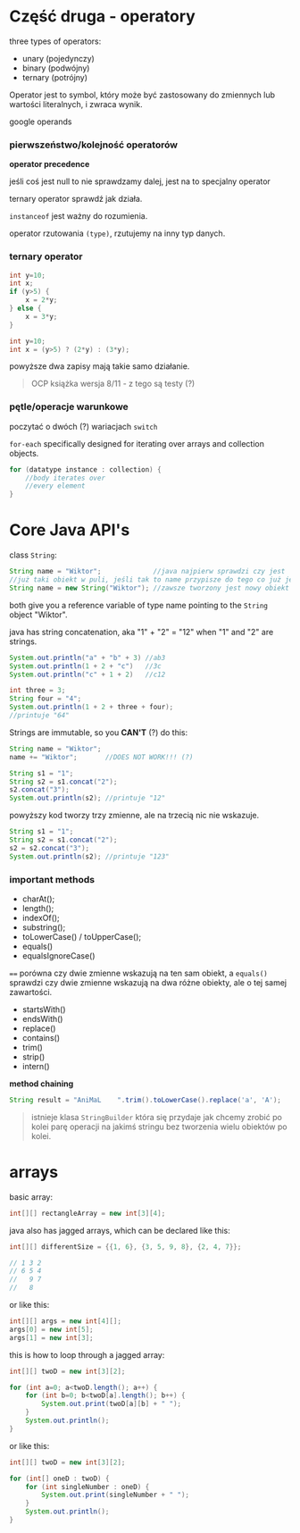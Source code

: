 # Część druga - operatory

three types of operators:
* unary     (pojedynczy)
* binary    (podwójny)
* ternary   (potrójny)

Operator jest to symbol, który może być zastosowany
do zmiennych lub wartości literalnych, i zwraca wynik.

google operands

### pierwszeństwo/kolejność operatorów

**operator precedence**

jeśli coś jest null to nie sprawdzamy dalej,
jest na to specjalny operator

ternary operator sprawdź jak działa.

`instanceof` jest ważny do rozumienia.

operator rzutowania `(type)`, rzutujemy
na inny typ danych.

### ternary operator

```java
int y=10;
int x;
if (y>5) {
    x = 2*y;
} else {
    x = 3*y;
}
```

```java
int y=10;
int x = (y>5) ? (2*y) : (3*y);
```

powyższe dwa zapisy mają takie samo działanie.

> OCP książka wersja 8/11 - z tego są testy (?)

### pętle/operacje warunkowe

poczytać o dwóch (?) wariacjach `switch`

`for-each` specifically designed for iterating over arrays
and collection objects.

```java
for (datatype instance : collection) {
    //body iterates over
    //every element
}
```

# Core Java API's

class `String`:

```java
String name = "Wiktor";             //java najpierw sprawdzi czy jest
//już taki obiekt w puli, jeśli tak to name przypisze do tego co już jest
String name = new String("Wiktor"); //zawsze tworzony jest nowy obiekt
```

both give you a reference variable of type name
pointing to the `String` object "Wiktor".

java has string concatenation, aka "1" + "2" = "12" when
"1" and "2" are strings.

```java
System.out.println("a" + "b" + 3) //ab3
System.out.println(1 + 2 + "c")   //3c
System.out.println("c" + 1 + 2)   //c12
```


```java
int three = 3;
String four = "4";
System.out.println(1 + 2 + three + four);
//printuje "64"
```

Strings are immutable, so you **CAN'T** (?) do this:

```java
String name = "Wiktor";
name += "Wiktor";       //DOES NOT WORK!!! (?)
```

```java
String s1 = "1";
String s2 = s1.concat("2");
s2.concat("3");
System.out.println(s2); //printuje "12"
```

powyższy kod tworzy trzy zmienne, ale na trzecią
nic nie wskazuje.

```java
String s1 = "1";
String s2 = s1.concat("2");
s2 = s2.concat("3");
System.out.println(s2); //printuje "123"
```

### important methods

* charAt();
* length();
* indexOf();
* substring();
* toLowerCase() / toUpperCase();
* equals()
* equalsIgnoreCase()

`==` porówna czy dwie zmienne wskazują na ten sam obiekt,
a `equals()` sprawdzi czy dwie zmienne wskazują na dwa różne
obiekty, ale o tej samej zawartości.

* startsWith()
* endsWith()
* replace()
* contains()
* trim()
* strip()
* intern()

**method chaining**

```java
String result = "AniMaL    ".trim().toLowerCase().replace('a', 'A');
```

> istnieje klasa `StringBuilder` która się przydaje jak chcemy
> zrobić po kolei parę operacji na jakimś stringu bez tworzenia
> wielu obiektów po kolei.

# arrays

basic array:

```java
int[][] rectangleArray = new int[3][4];
```

java also has jagged arrays, which can be declared like this:

```java
int[][] differentSize = {{1, 6}, {3, 5, 9, 8}, {2, 4, 7}};

// 1 3 2
// 6 5 4
//   9 7
//   8
```

or like this:

```java
int[][] args = new int[4][];
args[0] = new int[5];
args[1] = new int[3];
```

this is how to loop through a jagged array:

```java
int[][] twoD = new int[3][2];

for (int a=0; a<twoD.length(); a++) {
    for (int b=0; b<twoD[a].length(); b++) {
        System.out.print(twoD[a][b] + " ");
    }
    System.out.println();
}
```

or like this:

```java
int[][] twoD = new int[3][2];

for (int[] oneD : twoD) {
    for (int singleNumber : oneD) {
        System.out.print(singleNumber + " ");
    }
    System.out.println();
}
```